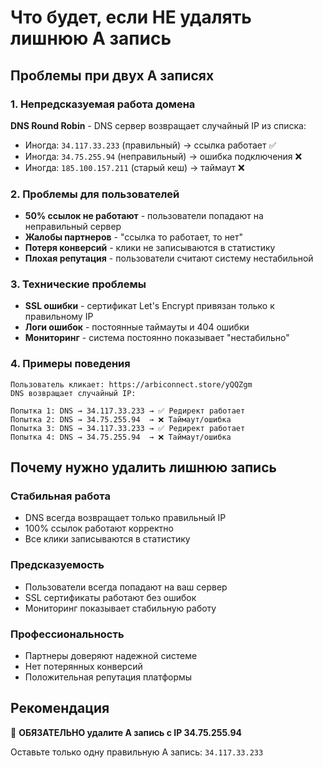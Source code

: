 # Что будет, если НЕ удалять лишнюю A запись

## Проблемы при двух A записях

### 1. Непредсказуемая работа домена
**DNS Round Robin** - DNS сервер возвращает случайный IP из списка:
- Иногда: `34.117.33.233` (правильный) → ссылка работает ✅
- Иногда: `34.75.255.94` (неправильный) → ошибка подключения ❌
- Иногда: `185.100.157.211` (старый кеш) → таймаут ❌

### 2. Проблемы для пользователей
- **50% ссылок не работают** - пользователи попадают на неправильный сервер
- **Жалобы партнеров** - "ссылка то работает, то нет"
- **Потеря конверсий** - клики не записываются в статистику
- **Плохая репутация** - пользователи считают систему нестабильной

### 3. Технические проблемы
- **SSL ошибки** - сертификат Let's Encrypt привязан только к правильному IP
- **Логи ошибок** - постоянные таймауты и 404 ошибки
- **Мониторинг** - система постоянно показывает "нестабильно"

### 4. Примеры поведения
```
Пользователь кликает: https://arbiconnect.store/yQQZgm
DNS возвращает случайный IP:

Попытка 1: DNS → 34.117.33.233 → ✅ Редирект работает
Попытка 2: DNS → 34.75.255.94  → ❌ Таймаут/ошибка
Попытка 3: DNS → 34.117.33.233 → ✅ Редирект работает
Попытка 4: DNS → 34.75.255.94  → ❌ Таймаут/ошибка
```

## Почему нужно удалить лишнюю запись

### Стабильная работа
- DNS всегда возвращает только правильный IP
- 100% ссылок работают корректно
- Все клики записываются в статистику

### Предсказуемость
- Пользователи всегда попадают на ваш сервер
- SSL сертификаты работают без ошибок
- Мониторинг показывает стабильную работу

### Профессиональность
- Партнеры доверяют надежной системе
- Нет потерянных конверсий
- Положительная репутация платформы

## Рекомендация
🚨 **ОБЯЗАТЕЛЬНО удалите A запись с IP 34.75.255.94**

Оставьте только одну правильную A запись: `34.117.33.233`
